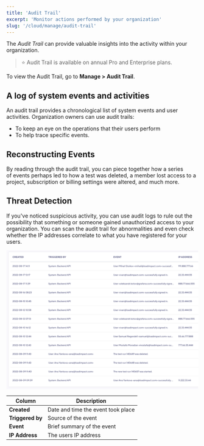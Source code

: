 ```yaml
---
title: 'Audit Trail'
excerpt: 'Monitor actions performed by your organization'
slug: '/cloud/manage/audit-trail'
---
```


The *Audit Trail* can provide valuable insights into the activity within your organization.

> ⭐️ Audit Trail is available on annual Pro and Enterprise plans.

To view the Audit Trail, go to  **Manage > Audit Trail**.

## A log of system events and activities

An audit trail provides a chronological list of system events and user activities. 
Organization owners can use audit trails:
- To keep an eye on the operations that their users perform
- To help trace specific events.

## Reconstructing Events

By reading through the audit trail, you can piece together how a series   
of events perhaps led to how a test was deleted, a member lost access to a project, subscription 
or billing settings were altered, and much more.

## Threat Detection

If you've noticed suspicious activity,
you can use audit logs to rule out the possibility that something or someone gained unauthorized access to your organization.
You can scan the audit trail for abnormalities and even check whether the IP addresses correlate to what you have 
registered for your users.

![Table results](images/Audit-Trail/audit-example.png)

| Column                        | Description                                   |
| ----------------------------- | --------------------------------------------- |
| **Created**                   | Date and time the event took place            |
| **Triggered by**              | Source of the event                           |
| **Event**                     | Brief summary of the event                    |
| **IP Address**                | The users IP address                          |
